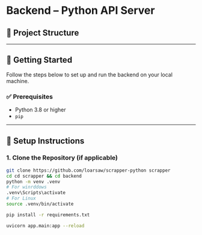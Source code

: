 # Backend – Python API Server

## 📁 Project Structure

---

## 🚀 Getting Started

Follow the steps below to set up and run the backend on your local machine.

### ✅ Prerequisites

- Python 3.8 or higher
- `pip` 

---

## 🧱 Setup Instructions

### 1. Clone the Repository (if applicable)

```bash
git clone https://github.com/loarsaw/scrapper-python scrapper
cd cd scrapper && cd backend
python -m venv .venv
# For winrddows
.venv\Scripts\activate
# For Linux
source .venv/bin/activate

pip install -r requirements.txt

uvicorn app.main:app --reload

```



